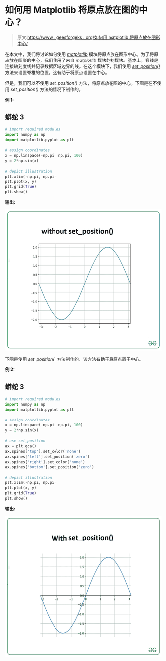 # 如何用 Matplotlib 将原点放在图的中心？

> 原文:[https://www . geesforgeks . org/如何用 matplotlib 将原点放在图形中心/](https://www.geeksforgeeks.org/how-to-put-the-origin-in-the-center-of-the-figure-with-matplotlib/)

在本文中，我们将讨论如何使用 [*matplotlib*](https://www.geeksforgeeks.org/python-introduction-matplotlib/) 模块将原点放在图形中心。为了将原点放在图形的中心，我们使用了来自 *matplotlib* 模块的刺模块。基本上，脊线是连接轴刻度线并记录数据区域边界的线。在这个模块下，我们使用 [*set_position()*](https://www.geeksforgeeks.org/matplotlib-axes-axes-set_position-in-python/) 方法来设置脊椎的位置，这有助于将原点设置在中心。

但是，我们可以不使用 *set_position()* 方法，将原点放在图的中心。下图是在不使用 *set_position()* 方法的情况下制作的。

**例 1:**

## 蟒蛇 3

```py
# import required modules
import numpy as np
import matplotlib.pyplot as plt

# assign coordinates
x = np.linspace(-np.pi, np.pi, 100)
y = 2*np.sin(x)

# depict illustration
plt.xlim(-np.pi, np.pi)
plt.plot(x, y)
plt.grid(True)
plt.show()
```

**输出:**

![](img/b4e647c087d60781d888a57f9e87f9a0.png)

下图是使用 *set_position()* 方法制作的，该方法有助于将原点置于中心。

**例 2:**

## 蟒蛇 3

```py
# import required modules
import numpy as np
import matplotlib.pyplot as plt

# assign coordinates
x = np.linspace(-np.pi, np.pi, 100)
y = 2*np.sin(x)

# use set_position
ax = plt.gca()
ax.spines['top'].set_color('none')
ax.spines['left'].set_position('zero')
ax.spines['right'].set_color('none')
ax.spines['bottom'].set_position('zero')

# depict illustration
plt.xlim(-np.pi, np.pi)
plt.plot(x, y)
plt.grid(True)
plt.show()
```

**输出:**

![](img/3595c289b3ece44ae8d6b45e8f6cc5ca.png)